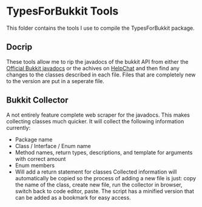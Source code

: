# TypesForBukkit Tools

This folder contains the tools I use to compile the TypesForBukkit package.

## Docrip
These tools allow me to rip the javadocs of the bukkit API from either the [Official Bukkit javadocs](https://hub.spigotmc.org/javadocs/bukkit/) or the achives on [HelpChat](https://helpch.at/docs/)
and then find any changes to the classes described in each file. Files that are completely new to the version are put in a seperate file. 

## Bukkit Collector
A not entirely feature complete web scraper for the javadocs. This makes collecting classes much quicker. It will collect the following information currently:
* Package name
* Class / Interface / Enum name
* Method names, return types, descriptions, and template for arguments with correct amount
* Enum members
* Will add a return statement for classes
Collected information will automatically be copied so the process of adding a new file is just: copy the name of the class, create new file, run the collector in browser, switch back to code editor, paste.
The script has a minified version that can be added as a bookmark for easy access.
